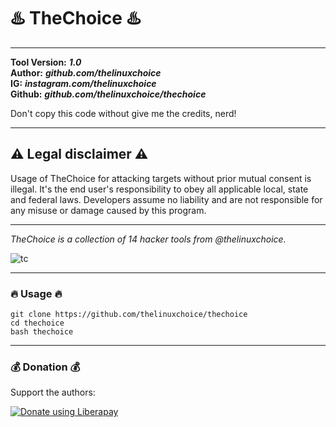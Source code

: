 # :hotsprings: TheChoice :hotsprings: 

------------------------------------------------------------------------

**Tool Version:** ***1.0*** <br>
**Author:** ***github.com/thelinuxchoice*** <br>
**IG:** ***instagram.com/thelinuxchoice*** <br>
**Github:** ***github.com/thelinuxchoice/thechoice*** <br>

Don't copy this code without give me the credits, nerd! 

------------------------------------------------------------------------

## :warning: Legal disclaimer :warning:
Usage of TheChoice for attacking targets without prior mutual consent is illegal. It's the end user's responsibility to obey all applicable local, state and federal laws. Developers assume no liability and are not responsible for any misuse or damage caused by this program.

------------------------------------------------------------------------

*TheChoice is a collection of 14 hacker tools from @thelinuxchoice.*

![tc](https://user-images.githubusercontent.com/34893261/42694546-321b7656-8689-11e8-866b-46fa78d5e923.png)

------------------------------------------------------------------------

### :fire: Usage :fire:
```
git clone https://github.com/thelinuxchoice/thechoice
cd thechoice
bash thechoice
```

------------------------------------------------------------------------

### :moneybag: Donation :moneybag:
Support the authors:

<noscript><a href="https://liberapay.com/thelinuxchoice/donate"><img alt="Donate using Liberapay" src="https://liberapay.com/assets/widgets/donate.svg"></a></noscript>
